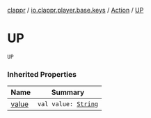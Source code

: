 [clappr](../../index.md) / [io.clappr.player.base.keys](../index.md) / [Action](index.md) / [UP](./-u-p.md)

# UP

`UP`

### Inherited Properties

| Name | Summary |
|---|---|
| [value](value.md) | `val value: `[`String`](https://kotlinlang.org/api/latest/jvm/stdlib/kotlin/-string/index.html) |
